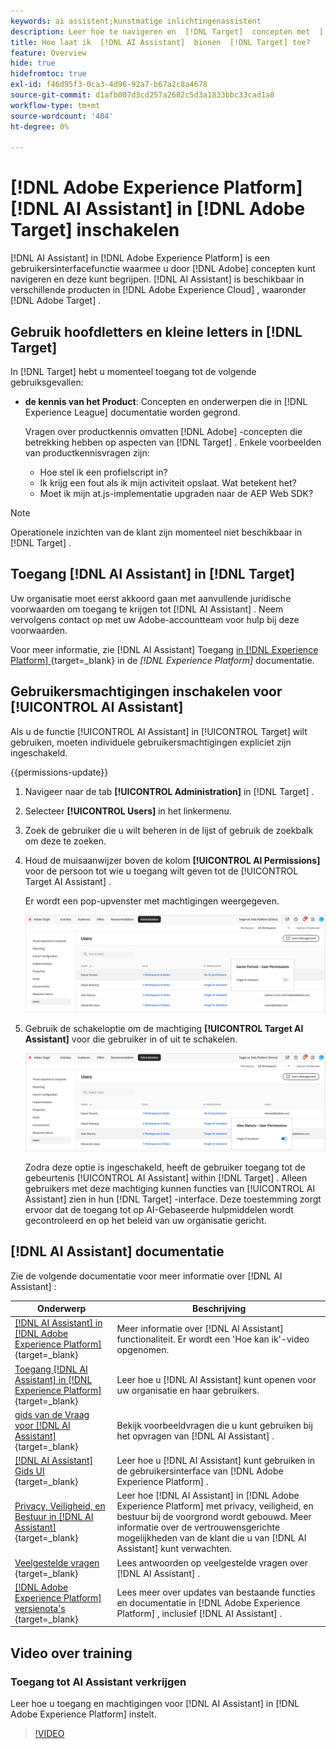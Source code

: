 ```yaml
---
keywords: ai assistent;kunstmatige inlichtingenassistent
description: Leer hoe te navigeren en  [!DNL Target]  concepten met  [!DNL AI Assistant] te begrijpen.
title: Hoe laat ik  [!DNL AI Assistant]  binnen  [!DNL Target] toe?
feature: Overview
hide: true
hidefromtoc: true
exl-id: f46d95f3-0ca3-4d96-92a7-b67a2c8a4678
source-git-commit: d1afb007d3cd257a2682c5d3a1833bbc33cad1a8
workflow-type: tm+mt
source-wordcount: '404'
ht-degree: 0%

---
```


# [!DNL Adobe Experience Platform] [!DNL AI Assistant] in [!DNL Adobe Target] inschakelen

[!DNL AI Assistant] in [!DNL Adobe Experience Platform] is een gebruikersinterfacefunctie waarmee u door [!DNL Adobe] concepten kunt navigeren en deze kunt begrijpen. [!DNL AI Assistant] is beschikbaar in verschillende producten in [!DNL Adobe Experience Cloud] , waaronder [!DNL Adobe Target] .

## Gebruik hoofdletters en kleine letters in [!DNL Target]

In [!DNL Target] hebt u momenteel toegang tot de volgende gebruiksgevallen:

* **de kennis van het Product**: Concepten en onderwerpen die in [!DNL Experience League] documentatie worden gegrond.

  Vragen over productkennis omvatten [!DNL Adobe] -concepten die betrekking hebben op aspecten van [!DNL Target] . Enkele voorbeelden van productkennisvragen zijn:

   * Hoe stel ik een profielscript in?
   * Ik krijg een fout als ik mijn activiteit opslaat. Wat betekent het?
   * Moet ik mijn at.js-implementatie upgraden naar de AEP Web SDK?

>[!NOTE]
>
>Operationele inzichten van de klant zijn momenteel niet beschikbaar in [!DNL Target] .

## Toegang [!DNL AI Assistant] in [!DNL Target]

Uw organisatie moet eerst akkoord gaan met aanvullende juridische voorwaarden om toegang te krijgen tot [!DNL AI Assistant] . Neem vervolgens contact op met uw Adobe-accountteam voor hulp bij deze voorwaarden.

Voor meer informatie, zie  [!DNL AI Assistant]  Toegang [ in  [!DNL Experience Platform] ](https://experienceleague.adobe.com/nl/docs/experience-platform/ai-assistant/access){target=_blank} in de *[!DNL Experience Platform]* documentatie.

## Gebruikersmachtigingen inschakelen voor [!UICONTROL AI Assistant]

Als u de functie [!UICONTROL AI Assistant] in [!UICONTROL Target] wilt gebruiken, moeten individuele gebruikersmachtigingen expliciet zijn ingeschakeld.

{{permissions-update}}

1. Navigeer naar de tab **[!UICONTROL Administration]** in [!DNL Target] .
1. Selecteer **[!UICONTROL Users]** in het linkermenu.
1. Zoek de gebruiker die u wilt beheren in de lijst of gebruik de zoekbalk om deze te zoeken.
1. Houd de muisaanwijzer boven de kolom **[!UICONTROL AI Permissions]** voor de persoon tot wie u toegang wilt geven tot de [!UICONTROL Target AI Assistant] .

   Er wordt een pop-upvenster met machtigingen weergegeven.

   ![ AI Hulp montages ](/help/main/c-intro/assets/ai-pop-up2.png)

1. Gebruik de schakeloptie om de machtiging **[!UICONTROL Target AI Assistant]** voor die gebruiker in of uit te schakelen.

   ![ AI Hulp toestemmingen pop-up ](/help/main/c-intro/assets/ai-pop-up.png)

   Zodra deze optie is ingeschakeld, heeft de gebruiker toegang tot de gebeurtenis [!UICONTROL AI Assistant] within [!DNL Target] . Alleen gebruikers met deze machtiging kunnen functies van [!UICONTROL AI Assistant] zien in hun [!DNL Target] -interface. Deze toestemming zorgt ervoor dat de toegang tot op AI-Gebaseerde hulpmiddelen wordt gecontroleerd en op het beleid van uw organisatie gericht.

## [!DNL AI Assistant] documentatie

Zie de volgende documentatie voor meer informatie over [!DNL AI Assistant] :

| Onderwerp | Beschrijving |
| --- | --- |
| [[!DNL AI Assistant]  in  [!DNL Adobe Experience Platform] ](https://experienceleague.adobe.com/nl/docs/experience-platform/ai-assistant/home){target=_blank} | Meer informatie over [!DNL AI Assistant] functionaliteit. Er wordt een &#39;Hoe kan ik&#39;-video opgenomen. |
| [ Toegang  [!DNL AI Assistant]  in  [!DNL Experience Platform] ](https://experienceleague.adobe.com/nl/docs/experience-platform/ai-assistant/access){target=_blank} | Leer hoe u [!DNL AI Assistant] kunt openen voor uw organisatie en haar gebruikers. |
| [ gids van de Vraag voor  [!DNL AI Assistant] ](https://experienceleague.adobe.com/nl/docs/experience-platform/ai-assistant/questions){target=_blank} | Bekijk voorbeeldvragen die u kunt gebruiken bij het opvragen van [!DNL AI Assistant] . |
| [[!DNL AI Assistant]  Gids UI ](https://experienceleague.adobe.com/nl/docs/experience-platform/ai-assistant/ui-guide){target=_blank} | Leer hoe u [!DNL AI Assistant] kunt gebruiken in de gebruikersinterface van [!DNL Adobe Experience Platform] . |
| [ Privacy, Veiligheid, en Bestuur in  [!DNL AI Assistant] ](https://experienceleague.adobe.com/nl/docs/experience-platform/ai-assistant/privacy){target=_blank} | Leer hoe [!DNL AI Assistant] in [!DNL Adobe Experience Platform] met privacy, veiligheid, en bestuur bij de voorgrond wordt gebouwd. Meer informatie over de vertrouwensgerichte mogelijkheden van de klant die u van [!DNL AI Assistant] kunt verwachten. |
| [ Veelgestelde vragen ](https://experienceleague.adobe.com/nl/docs/experience-platform/ai-assistant/faq){target=_blank} | Lees antwoorden op veelgestelde vragen over [!DNL AI Assistant] . |
| [[!DNL Adobe Experience Platform]  versienota&#39;s ](https://experienceleague.adobe.com/nl/docs/experience-platform/release-notes/latest){target=_blank} | Lees meer over updates van bestaande functies en documentatie in [!DNL Adobe Experience Platform] , inclusief [!DNL AI Assistant] . |

## Video over training

### Toegang tot AI Assistant verkrijgen

Leer hoe u toegang en machtigingen voor [!DNL AI Assistant] in [!DNL Adobe Experience Platform] instelt.

>[!VIDEO](https://video.tv.adobe.com/v/3436470/?learn=on&#x26;enablevpops)
